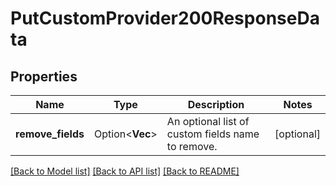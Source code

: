 # PutCustomProvider200ResponseData

## Properties

Name | Type | Description | Notes
------------ | ------------- | ------------- | -------------
**remove_fields** | Option<**Vec<String>**> | An optional list of custom fields name to remove. | [optional]

[[Back to Model list]](../README.md#documentation-for-models) [[Back to API list]](../README.md#documentation-for-api-endpoints) [[Back to README]](../README.md)


